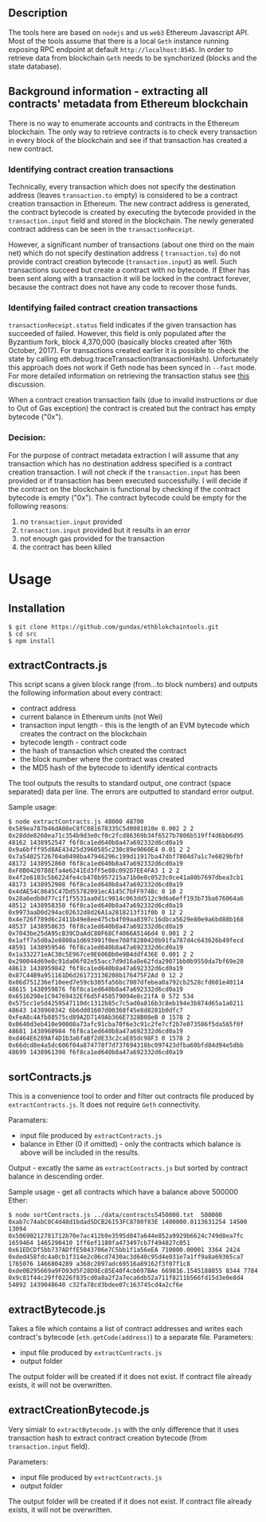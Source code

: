 ## Description
The tools here are based on `nodejs` and us `web3` Ethereum Javascript API. 
Most of the tools assume that there is a local `Geth` instance running exposing RPC endpoint at default `http://localhost:8545`. In order to retrieve data from blockchain `Geth` needs to be synchorized (blocks and the state database).


## Background information - extracting all contracts' metadata from Ethereum blockchain

There is no way to enumerate accounts and contracts in the Ethereum blockchain. The only way to retrieve contracts is to check every transaction in every block of the blockchain and see if that transaction has created a new contract.

### Identifying contract creation transactions
Technically, every transaction which does not specify the destination address (leaves `transaction.to` empty) is considered to be a contract creation transaction in Ethereum. The new contract address is generated, the contract bytecode is created by executing the bytecode provided in the `transaction.input` field and stored in the blockchain.
The newly generated contract address can be seen in the `transactionReceipt`.

However, a significant number of transactions (about one third on the main net) which do not specify destination address ( `transaction.to`) do not provide contract creation bytecode (`transaction.input`) as well. Such transactions succeed but create a contract with no bytecode. If Ether has been sent along with a transaction it will be locked in the contract forever, because the contract does not have any code to recover those funds.

### Identifying failed contract creation transactions
`transactionReceipt.status` field indicates if the given transaction has succeeded of failed. However, this field is only populated after the Byzantium fork, block 4,370,000 (basically blocks created after 16th October, 2017).
For transactions created earlier it is possible to check the state by calling eth.debug.traceTransaction(transactionHash). Unfortunately this approach does not work if Geth node has been synced in `--fast` mode.
For more detailed information on retrieving the transaction status see [this](https://ethereum.stackexchange.com/questions/6007/how-can-the-transaction-status-from-a-thrown-error-be-detected-when-gas-can-be-e) discussion.

When a contract creation transaction fails (due to invalid instructions or due to Out of Gas exception) the contract is created but the contract has empty bytecode ("0x").


### Decision:

For the purpose of contract metadata extraction I will assume that any transaction which has no destination address specified is a contract creation transaction. I will not check if the `transaction.input` has been provided or if transaction has been executed successfully.
I will decide if the contract on the blockchain is functional by checking if the contract bytecode is empty ("0x"). 
The contract bytecode could be empty for the following reasons:
1. no `transaction.input` provided
1. `transaction.input` provided but it results in an error
1. not enough gas provided for the transaction
1. the contract has been killed


# Usage

## Installation

```
$ git clone https://github.com/gundas/ethblokchaintools.git
$ cd src
$ npm install

```

## extractContracts.js

This script scans a given block range (from...to block numbers) and outputs the following information about every contract:
* contract address 
* current balance in Ethereum units (not Wei)
* transaction input length - this is the length of an EVM bytecode which creates the contract on the blockchain
* bytecode length - contract code
* the hash of transaction which created the contract
* the block number where the contract was created
* the MD5 hash of the bytecode to identify identical contracts

The tool outputs the results to standard output, one contract (space separated) data per line. 
The errors are outputted to standard error output. 

Sample usage:
```
$ node extractContracts.js 48000 48700
0x589ea787b46dA08eC8fC081678335C5d0081010e 0.002 2 2 0x28dde8260ea71c354b9d3e0cf0c2fcd86369b34f6527b7806b519ff4d6bb6d95 48162 1438952547 f6f8ca1ed640b8a47a692332d6cd0a19
0x9a6bfff95d8AE43425d3960585c230c89e9060E4 0.01 2 2 0x7a54025726704a0498ba47946296c199d11917ba47dbf7804d7a1c7e6029bfbf 48172 1438952860 f6f8ca1ed640b8a47a692332d6cd0a19
0xF0B0420788Efa4e6241Ed3fF5e88c092D7EE4FA3 1 2 2 0x4f2e6103c5b6224fe4cb478b957215a71b0e8c0523c0ce41a80b7697dbea3cb1 48173 1438952908 f6f8ca1ed640b8a47a692332d6cd0a19
0x4dAE54C8645C47Dd55782091ecA145C7bFF974Bc 0 10 2 0x28a6edb8d77c1f1f5531aa0d1c9014c063dd512c9d6a6eff193b73ba676064a6 48512 1438958350 f6f8ca1ed640b8a47a692332d6cd0a19
0x9973aaD0d294ac02632d8d26A1a2818213f31f0b 0 12 2 0x4e726f789d6c2411b49e8ee475cb4f09aa8397c16dbca5629e80e9a6bd88b168 48537 1438958635 f6f8ca1ed640b8a47a692332d6cd0a19
0x7043be25dA95cB39CDaAdC80F68Cf4066A5146d4 0.001 2 2 0x1aff7a5d0a2e0808a1d693991f0ee708f8280420b91fa787d4c643626b49fecd 48591 1438959546 f6f8ca1ed640b8a47a692332d6cd0a19
0x1a332271eAC30c5E967ce9E606Bb0e9B4ddf436E 0.001 2 2 0x290044d69e0c91da06f02e55acc7d9d16a8e62fda29071bb0b9550da7bf69e20 48613 1438959842 f6f8ca1ed640b8a47a692332d6cd0a19
0x87C44B9a951161D6d261723130208b176475F2Ad 0 12 2 0x06d751236ef10eed7e59cb305fa56bc7007dfebea0a792cb2528cfd601e40114 48615 1438959876 f6f8ca1ed640b8a47a692332d6cd0a19
0x6516298e1C94769432Ef6d5F450579094e8c21fA 0 572 534 0x575cc1e5d4259547110dc1312b85c7c5ad0a816b3c8eb194e3b874d65a1a0211 48643 1438960342 6b6dd01607d00368f45e8d8281b0dfc7
0xFeA8c4Afb88575cd89A2D7149Ab366E7328B08eB 0 1578 2 0x0640d3eb410e90008a73afc91cba70f6e3c91c2fe7cf2b7e073506f5da565f0f 48681 1438960984 f6f8ca1ed640b8a47a692332d6cd0a19
0xd464E6289Af4D1b3a6faBf2dE33c2caE85dc98F3 0 1578 2 0x66dcd8e4a5dc606f04a874778f7d737694318bc097423dfba60bfd84d94e5dbb 48699 1438961398 f6f8ca1ed640b8a47a692332d6cd0a19

```

## sortContracts.js
This is a convenience tool to order and filter out contracts file produced by `extractContracts.js`. It does not require `Geth` connectivity.

Paramaters:
* input file produced by `extractContracts.js` 
* balance in Ether (0 if omitted)  - only the contracts which balance is above will be included in the results.

Output - excatly the same as `extractContracts.js` but sorted by contract balance in descending order.


Sample usage - get all contracts which have a balance above 500000 Ether:
```
$ node sortContracts.js ../data/contracts5450000.txt  500000
0xab7c74abC0C4d48d1bdad5DCB26153FC8780f83E 1400000.0113631254 14500 13094 0x50690212781712b70e7ac412b9e3595d847a644e852a9929b6624c749d8ea7fc 1659464 1465290410 1ff6ef1180fa473497cb7f494827c051
0x61EDCDf5bb737ADffE5043706e7C5bb1f1a56eEA 710000.00001 3364 2424 0xded458fdc4a0cb1f314e2c06cd7430ac3d640c95d4e031e7a1ff9a8a69365ca7 1765076 1466804289 a368c2097adc69516a89162f3f07f1c8
0xde0B295669a9FD93d5F28D9Ec85E40f4cb697BAe 669816.1545188855 8344 7784 0x9c81f44c29ff0226f835cd0a8a2f2a7eca6db52a711f8211b566fd15d3e0e8d4 54092 1439048640 c32fa78cd3bdee07c163745cd4a2cf6e

```


## extractBytecode.js

Takes a file which contains a list of contract addresses and writes each contract's bytecode (`eth.getCode(address)`) to a separate file.
Parameters:
* input file produced by `extractContracts.js` 
* output folder

The output folder will be created if it does not exist. If contract file already exists, it will not be overwritten.

## extractCreationBytecode.js

Very simialr to `extractBytecode.js` with the only difference that it uses transaction hash to extract contract creation bytecode (from `transaction.input` field). 

Parameters:
* input file produced by `extractContracts.js` 
* output folder

The output folder will be created if it does not exist. If contract file already exists, it will not be overwritten.

